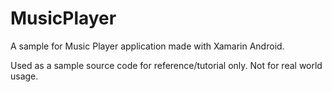 # MusicPlayer
A sample for Music Player application made with Xamarin Android.

Used as a sample source code for reference/tutorial only. Not for real world usage.
